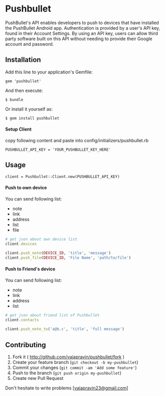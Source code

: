 # Pushbullet
PushBullet's API enables developers to push to devices that have installed the PushBullet Android app. Authentication is provided by a user's API key, found in their Account Settings. By using an API key, users can allow third party software built on this API without needing to provide their Google account and password.

## Installation

Add this line to your application's Gemfile:

    gem 'pushbullet'

And then execute:

    $ bundle

Or install it yourself as:

    $ gem install pushbullet

#### Setup Client

copy following content and paste into config/initializers/pushbullet.rb
	
	PUSHBULLET_API_KEY = 'YOUR_PUSHBULLET_KEY_HERE'

## Usage

	client = Pushbullet::Client.new(PUSHBULLET_API_KEY)

#### Push to own device

You can send following list:
- note
- link
- address
- list
- file


```ruby
# get json about own device list
client.devices

client.push_note(DEVICE_ID, 'title', 'message')
client.push_file(DEVICE_ID, 'File Name', 'path/to/file')
```

#### Push to Friend's device

You can send following list:
- note
- link
- address
- list

```ruby
# get json about friend list of Pushbullet
client.contacts
	
client.push_note_to('a@b.c', 'title', 'full message')
```
## Contributing

1. Fork it ( http://github.com/vajapravin/pushbullet/fork )
2. Create your feature branch (`git checkout -b my-pushbullet`)
3. Commit your changes (`git commit -am 'Add some feature'`)
4. Push to the branch (`git push origin my-pushbullet`)
5. Create new Pull Request

Don't hesitate to write problems [vajapravin23@gmail.com]